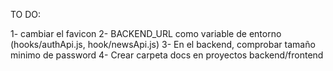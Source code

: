 TO DO:

1- cambiar el favicon
2- BACKEND_URL como variable de entorno (hooks/authApi.js, hook/newsApi.js)
3- En el backend, comprobar tamaño minimo de password
4- Crear carpeta docs en proyectos backend/frontend
